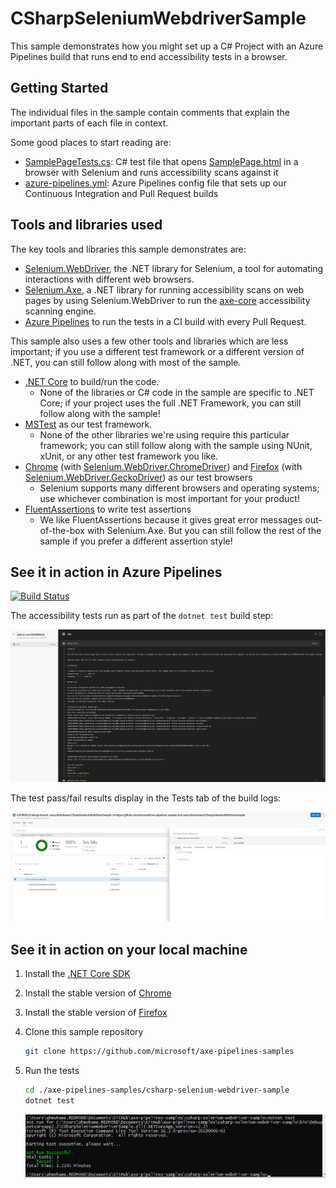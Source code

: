 # CSharpSeleniumWebdriverSample

This sample demonstrates how you might set up a C# Project with an Azure Pipelines build that runs end to end accessibility tests in a browser.

## Getting Started

The individual files in the sample contain comments that explain the important parts of each file in context.

Some good places to start reading are:

* [SamplePageTests.cs](./SamplePageTests.cs): C# test file that opens [SamplePage.html](./SamplePage.html) in a browser with Selenium and runs accessibility scans against it
* [azure-pipelines.yml](./azure-pipelines.yml): Azure Pipelines config file that sets up our Continuous Integration and Pull Request builds

## Tools and libraries used

The key tools and libraries this sample demonstrates are:

* [Selenium.WebDriver](https://www.seleniumhq.org), the .NET library for Selenium, a tool for automating interactions with different web browsers.
* [Selenium.Axe](https://github.com/TroyWalshProf/SeleniumAxeDotnet), a .NET library for running accessibility scans on web pages by using Selenium.WebDriver to run the [axe-core](https://github.com/dequelabs/axe-core) accessibility scanning engine.
* [Azure Pipelines](https://azure.microsoft.com/en-us/services/devops/pipelines/) to run the tests in a CI build with every Pull Request.

This sample also uses a few other tools and libraries which are less important; if you use a different test framework or a different version of .NET, you can still follow along with most of the sample.

* [.NET Core](https://dotnet.microsoft.com) to build/run the code.
  * None of the libraries or C# code in the sample are specific to .NET Core; if your project uses the full .NET Framework, you can still follow along with the sample!
* [MSTest](https://github.com/microsoft/testfx) as our test framework.
  * None of the other libraries we're using require this particular framework; you can still follow along with the sample using NUnit, xUnit, or any other test framework you like.
* [Chrome](https://google.com/chrome) (with [Selenium.WebDriver.ChromeDriver](https://github.com/jsakamoto/nupkg-selenium-webdriver-chromedriver/)) and [Firefox](https://www.mozilla.org/firefox/) (with [Selenium.WebDriver.GeckoDriver](https://github.com/jsakamoto/nupkg-selenium-webdriver-geckodriver/)) as our test browsers
  * Selenium supports many different browsers and operating systems; use whichever combination is most important for your product!
* [FluentAssertions](https://fluentassertions.com/) to write test assertions
  * We like FluentAssertions because it gives great error messages out-of-the-box with Selenium.Axe. But you can still follow the rest of the sample if you prefer a different assertion style!

## See it in action in Azure Pipelines

[![Build Status](https://dev.azure.com/accessibility-insights/axe-pipelines-samples/_apis/build/status/csharp-selenium-webdriver-sample%20CI?branchName=master)](https://dev.azure.com/accessibility-insights/axe-pipelines-samples/_build/latest?definitionId=30&branchName=master)

<!--
  Note to maintainers: The below example images/links come from a specific build instead of the most recent build so we can link to specific tabs.
  If you update the links such that they point to a different build, make sure to mark that build as Retained so the links don't expire in a month.
-->
The accessibility tests run as part of the `dotnet test` build step:

[![Screenshot of "dotnet test" build logs in sample build](./Resources/screenshot-logs-tab.png)](https://dev.azure.com/accessibility-insights/axe-pipelines-samples/_build/results?buildId=2338&view=logs&j=12f1170f-54f2-53f3-20dd-22fc7dff55f9)

The test pass/fail results display in the Tests tab of the build logs:

[![Screenshot of Tests tab in sample build](./Resources/screenshot-tests-tab.png)](https://dev.azure.com/accessibility-insights/axe-pipelines-samples/_build/results?buildId=2338&view=ms.vss-test-web.build-test-results-tab&runId=6512&resultId=100000&paneView=debug)

## See it in action on your local machine

1. Install the [.NET Core SDK](https://dotnet.microsoft.com/download)
1. Install the stable version of [Chrome](https://www.google.com/chrome/)
1. Install the stable version of [Firefox](https://www.mozilla.org/en-US/firefox/)
1. Clone this sample repository

   ```sh
   git clone https://github.com/microsoft/axe-pipelines-samples
   ```

1. Run the tests

   ```sh
   cd ./axe-pipelines-samples/csharp-selenium-webdriver-sample
   dotnet test
   ```

   ![Screenshot of 'dotnet test' command showing all tests passing](./Resources/screenshot-dotnet-test-success.png)

